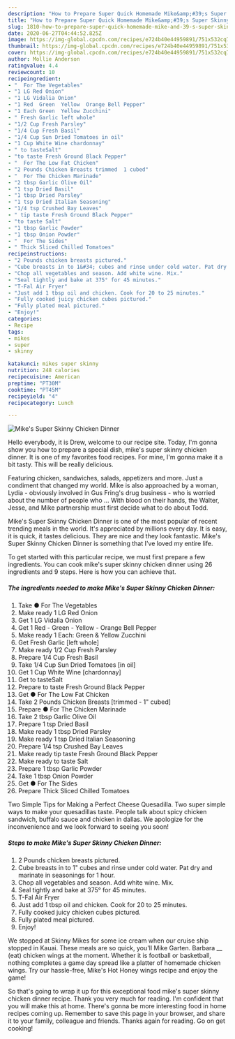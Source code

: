 ```yaml
---
description: "How to Prepare Super Quick Homemade Mike&amp;#39;s Super Skinny Chicken Dinner"
title: "How to Prepare Super Quick Homemade Mike&amp;#39;s Super Skinny Chicken Dinner"
slug: 1810-how-to-prepare-super-quick-homemade-mike-and-39-s-super-skinny-chicken-dinner
date: 2020-06-27T04:44:52.825Z
image: https://img-global.cpcdn.com/recipes/e724b40e44959891/751x532cq70/mikes-super-skinny-chicken-dinner-recipe-main-photo.jpg
thumbnail: https://img-global.cpcdn.com/recipes/e724b40e44959891/751x532cq70/mikes-super-skinny-chicken-dinner-recipe-main-photo.jpg
cover: https://img-global.cpcdn.com/recipes/e724b40e44959891/751x532cq70/mikes-super-skinny-chicken-dinner-recipe-main-photo.jpg
author: Mollie Anderson
ratingvalue: 4.4
reviewcount: 10
recipeingredient:
- "  For The Vegetables"
- "1 LG Red Onion"
- "1 LG Vidalia Onion"
- "1 Red  Green  Yellow  Orange Bell Pepper"
- "1 Each Green  Yellow Zucchini"
- " Fresh Garlic left whole"
- "1/2 Cup Fresh Parsley"
- "1/4 Cup Fresh Basil"
- "1/4 Cup Sun Dried Tomatoes in oil"
- "1 Cup White Wine chardonnay"
- " to tasteSalt"
- "to taste Fresh Ground Black Pepper"
- "  For The Low Fat Chicken"
- "2 Pounds Chicken Breasts trimmed  1 cubed"
- "  For The Chicken Marinade"
- "2 tbsp Garlic Olive Oil"
- "1 tsp Dried Basil"
- "1 tbsp Dried Parsley"
- "1 tsp Dried Italian Seasoning"
- "1/4 tsp Crushed Bay Leaves"
- " tip taste Fresh Ground Black Pepper"
- "to taste Salt"
- "1 tbsp Garlic Powder"
- "1 tbsp Onion Powder"
- "  For The Sides"
- " Thick Sliced Chilled Tomatoes"
recipeinstructions:
- "2 Pounds chicken breasts pictured."
- "Cube breasts in to 1&#34; cubes and rinse under cold water. Pat dry and marinate in seasonings for 1 hour."
- "Chop all vegetables and season. Add white wine. Mix."
- "Seal tightly and bake at 375° for 45 minutes."
- "T-Fal Air Fryer"
- "Just add 1 tbsp oil and chicken. Cook for 20 to 25 minutes."
- "Fully cooked juicy chicken cubes pictured."
- "Fully plated meal pictured."
- "Enjoy!"
categories:
- Recipe
tags:
- mikes
- super
- skinny

katakunci: mikes super skinny 
nutrition: 248 calories
recipecuisine: American
preptime: "PT30M"
cooktime: "PT45M"
recipeyield: "4"
recipecategory: Lunch

---
```



![Mike&#39;s Super Skinny Chicken Dinner](https://img-global.cpcdn.com/recipes/e724b40e44959891/751x532cq70/mikes-super-skinny-chicken-dinner-recipe-main-photo.jpg)

Hello everybody, it is Drew, welcome to our recipe site. Today, I'm gonna show you how to prepare a special dish, mike&#39;s super skinny chicken dinner. It is one of my favorites food recipes. For mine, I'm gonna make it a bit tasty. This will be really delicious.

Featuring chicken, sandwiches, salads, appetizers and more. Just a condiment that changed my world. Mike is also approached by a woman, Lydia - obviously involved in Gus Fring&#39;s drug business - who is worried about the number of people who … With blood on their hands, the Walter, Jesse, and Mike partnership must first decide what to do about Todd.

Mike&#39;s Super Skinny Chicken Dinner is one of the most popular of recent trending meals in the world. It's appreciated by millions every day. It is easy, it is quick, it tastes delicious. They are nice and they look fantastic. Mike&#39;s Super Skinny Chicken Dinner is something that I've loved my entire life.


To get started with this particular recipe, we must first prepare a few ingredients. You can cook mike&#39;s super skinny chicken dinner using 26 ingredients and 9 steps. Here is how you can achieve that.

<!--inarticleads1-->

##### The ingredients needed to make Mike&#39;s Super Skinny Chicken Dinner:

1. Take  ● For The Vegetables
1. Make ready 1 LG Red Onion
1. Get 1 LG Vidalia Onion
1. Get 1 Red - Green - Yellow - Orange Bell Pepper
1. Make ready 1 Each: Green &amp; Yellow Zucchini
1. Get  Fresh Garlic [left whole]
1. Make ready 1/2 Cup Fresh Parsley
1. Prepare 1/4 Cup Fresh Basil
1. Take 1/4 Cup Sun Dried Tomatoes [in oil]
1. Get 1 Cup White Wine [chardonnay]
1. Get  to tasteSalt
1. Prepare to taste Fresh Ground Black Pepper
1. Get  ● For The Low Fat Chicken
1. Take 2 Pounds Chicken Breasts [trimmed - 1&#34; cubed]
1. Prepare  ● For The Chicken Marinade
1. Take 2 tbsp Garlic Olive Oil
1. Prepare 1 tsp Dried Basil
1. Make ready 1 tbsp Dried Parsley
1. Make ready 1 tsp Dried Italian Seasoning
1. Prepare 1/4 tsp Crushed Bay Leaves
1. Make ready  tip taste Fresh Ground Black Pepper
1. Make ready to taste Salt
1. Prepare 1 tbsp Garlic Powder
1. Take 1 tbsp Onion Powder
1. Get  ● For The Sides
1. Prepare  Thick Sliced Chilled Tomatoes


Two Simple Tips for Making a Perfect Cheese Quesadilla. Two super simple ways to make your quesadillas taste. People talk about spicy chicken sandwich, buffalo sauce and chicken in dallas. We apologize for the inconvenience and we look forward to seeing you soon! 

<!--inarticleads2-->

##### Steps to make Mike&#39;s Super Skinny Chicken Dinner:

1. 2 Pounds chicken breasts pictured.
1. Cube breasts in to 1&#34; cubes and rinse under cold water. Pat dry and marinate in seasonings for 1 hour.
1. Chop all vegetables and season. Add white wine. Mix.
1. Seal tightly and bake at 375° for 45 minutes.
1. T-Fal Air Fryer
1. Just add 1 tbsp oil and chicken. Cook for 20 to 25 minutes.
1. Fully cooked juicy chicken cubes pictured.
1. Fully plated meal pictured.
1. Enjoy!


We stopped at Skinny Mikes for some ice cream when our cruise ship stopped in Kauai. These meals are so quick, you&#39;ll Mike Garten. Barbara __ (eat) chicken wings at the moment. Whether it is football or basketball, nothing completes a game day spread like a platter of homemade chicken wings. Try our hassle-free, Mike&#39;s Hot Honey wings recipe and enjoy the game! 

So that's going to wrap it up for this exceptional food mike&#39;s super skinny chicken dinner recipe. Thank you very much for reading. I'm confident that you will make this at home. There's gonna be more interesting food in home recipes coming up. Remember to save this page in your browser, and share it to your family, colleague and friends. Thanks again for reading. Go on get cooking!
